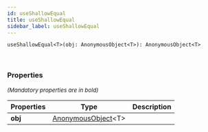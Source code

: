 ```yaml
---
id: useShallowEqual
title: useShallowEqual
sidebar_label: useShallowEqual
---
```


```tsx
useShallowEqual<T>(obj: AnonymousObject<T>): AnonymousObject<T>
```
<br/>



### Properties

<font size="2"><i>(Mandatory properties are in bold)</i></font>

| Properties | Type | Description |
| --------- | ---- | ----------- |
| **obj** | [AnonymousObject](/framework-api/interfaces/AnonymousObject.md)<T\> |  |
